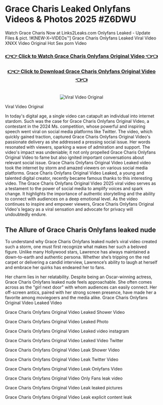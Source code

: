 # Grace Charis Leaked Onlyfans Videos & Photos 2025 #Z6DWU

Watch Grace Charis Now at Links2Leaks.com Onlyfans Leaked - Update Files & pict. !#[NEW-X~VIDEOs™] Grace Charis Onlyfans Leaked Viral Video XNXX Video Original Hot Sex porn Video
<br>
<div align="center">
<h3><a href="https://links2leaks.com/gracecharis" rel="nofollow">👉👉 Click to Watch Grace Charis Onlyfans Original Video 👈👈</a></h3>
<h3><a href="https://links2leaks.com/gracecharis" rel="nofollow">👉👉 Click to Download Grace Charis Onlyfans Original Video 👈👈</a></h3>
<br>
<a href="https://links2leaks.com/gracecharis" rel="nofollow"><img src="https://i.ibb.co/Gkj2r4b/banner.png" alt="Viral Video Original" style="max-width: 100%; display: inline-block;" data-target="animated-image.originalImage"></a>
</div>

Viral Video Original

In today's digital age, a single video can catapult an individual into internet stardom. Such was the case for Grace Charis Onlyfans Original Video, a contestant in the 2024 Ms. competition, whose powerful and inspiring speech went viral on social media platforms like Twitter.
The video, which quickly gained traction, captured Grace Charis Onlyfans Original Video's passionate delivery as she addressed a pressing social issue. Her words resonated with viewers, sparking a wave of admiration and support. The video's impact was undeniable; it not only propelled Grace Charis Onlyfans Original Video to fame but also ignited important conversations about relevant social issue.
Grace Charis Onlyfans Original Video Leaked video took the internet by storm and amazed viewers on various social media platforms. Grace Charis Onlyfans Original Video Leaked, a young and talented digital creator, recently became famous thanks to this interesting video.
The Grace Charis Onlyfans Original Video 2025 viral video serves as a testament to the power of social media to amplify voices and spark change. It highlights the importance of authentic storytelling and the ability to connect with audiences on a deep emotional level. As the video continues to inspire and empower viewers, Grace Charis Onlyfans Original Video's legacy as a viral sensation and advocate for privacy will undoubtedly endure.

<h2>The Allure of Grace Charis Onlyfans leaked nude</h2>


To understand why Grace Charis Onlyfans leaked nude’s viral video created such a storm, one must first recognize what makes her such a beloved figure. Unlike many Hollywood stars, Lawrence has always maintained a down-to-earth and authentic persona. Whether she’s tripping on the red carpet or delivering a candid interview, Lawrence’s ability to laugh at herself and embrace her quirks has endeared her to fans.

Her charm lies in her relatability. Despite being an Oscar-winning actress, Grace Charis Onlyfans leaked nude feels approachable. She often comes across as the "girl next door" with whom audiences can easily connect. Her off-screen antics, paired with her strong screen presence, have made her a favorite among moviegoers and the media alike.
Grace Charis Onlyfans Original Video Leaked Video

Grace Charis Onlyfans Original Video Leaked Shower Video

Grace Charis Onlyfans Original Video Leaked Photo

Grace Charis Onlyfans Original Video Leaked video instagram

Grace Charis Onlyfans Original Video Leaked Video Twitter

Grace Charis Onlyfans Original Video Leak Shower Video

Grace Charis Onlyfans Original Video Leak Twitter Video

Grace Charis Onlyfans Original Video Leak Onlyfans Video

Grace Charis Onlyfans Original Video Only Fans leak video

Grace Charis Onlyfans Original Video Leak leaked pictures

Grace Charis Onlyfans Original Video Leak explicit content leak